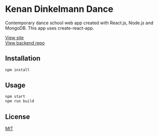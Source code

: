 # Kenan Dinkelmann Dance

Contemporary dance school web app created with React.js, Node.js and MongoDB.
This app uses create-react-app.

[View site](https://dev-kenandinkelmanndance.netlify.com/)  
[View backend repo](https://github.com/DavideDeFeudis/kenan-backend)

## Installation

```bash
npm install
```

## Usage

```bash
npm start
npm run build
```

## License
[MIT](https://choosealicense.com/licenses/mit/)